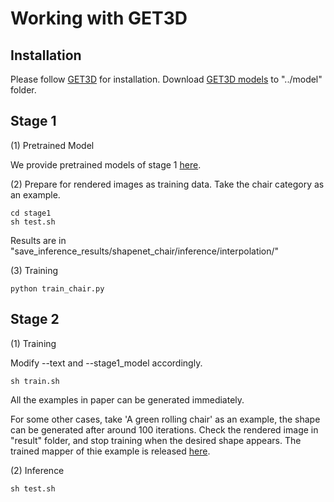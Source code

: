 # Working with GET3D

## Installation

Please follow [GET3D](https://github.com/nv-tlabs/GET3D) for installation. Download [GET3D models](https://drive.google.com/drive/folders/1oJ-FmyVYjIwBZKDAQ4N1EEcE9dJjumdW) to "../model" folder. 



## Stage 1

(1) Pretrained Model

We provide pretrained models of stage 1 [here](https://drive.google.com/drive/folders/1BCkpkjVxyGN4XwMDGoWxs9VwE19kZ57s?usp=sharing). 

(2) Prepare for rendered images as training data. Take the chair category as an example. 

```
cd stage1
sh test.sh
```

Results are in "save_inference_results/shapenet_chair/inference/interpolation/"

(3) Training

```
python train_chair.py
```

## Stage 2

(1) Training

Modify --text and --stage1_model accordingly. 

```
sh train.sh
```

All the examples in paper can be generated immediately. 

For some other cases, take 'A green rolling chair' as an example, the shape can be generated after around 100 iterations. Check the rendered image in "result" folder, and stop training when the desired shape appears. The trained mapper of thie example is released [here](https://drive.google.com/drive/folders/1OhGtFmQqE6-R1SwxoXIGKtCMynDpSwHP).

(2) Inference

```
sh test.sh
```


